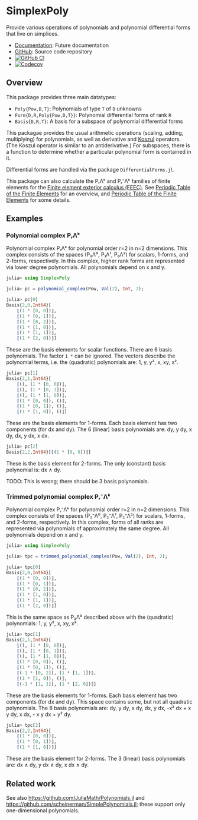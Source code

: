 # SimplexPoly

Provide various operations of polynomials and polynomial differential
forms that live on simplices.

* [Documentation](https://eschnett.github.io/SimplexPoly.jl/dev/): Future
  documentation
* [GitHub](https://github.com/eschnett/SimplexPoly.jl): Source code repository
* [![GitHub
  CI](https://github.com/eschnett/SimplexPoly.jl/workflows/CI/badge.svg)](https://github.com/eschnett/SimplexPoly.jl/actions)
* [![Codecov](https://codecov.io/gh/eschnett/SimplexPoly.jl/branch/master/graph/badge.svg)](https://codecov.io/gh/eschnett/SimplexPoly.jl)

## Overview

This package provides three main datatypes:

- `Poly{Pow,D,T}`: Polynomials of type `T` of `D` unknowns
- `Form{D,R,Poly{Pow,D,T}}`: Polynomial differential forms of rank `R`
- `Basis{D,R,T}`: A basis for a subspace of polynomial differential
  forms

This packagae provides the usual arithmetic operations (scaling,
adding, multiplying) for polynomials, as well as derivative and
[Koszul](https://en.wikipedia.org/wiki/Koszul_complex) operators. (The
Koszul operator is similar to an antiderivative.) For subspaces, there
is a function to determine whether a particular polynomial form is
contained in it.

Differential forms are handled via the package `DifferentialForms.jl`.

This package can also calculate the PᵣΛᵏ and Pᵣ⁻Λᵏ families of finite
elements for the [Finite element exterior calculus
(FEEC)](https://en.wikipedia.org/wiki/Finite_element_exterior_calculus).
See [Periodic Table of the Finite
Elements](http://www-users.math.umn.edu/~arnold/femtable/) for an
overview, and [Periodic Table of the Finite
Elements](https://www-users.math.umn.edu/~arnold/papers/periodic-table.pdf)
for some details.

## Examples

### Polynomial complex PᵣΛᵏ

Polynomial complex PᵣΛᵏ for polynomial order r=2 in n=2 dimensions.
This complex consists of the spaces (P₂Λ⁰, P₁Λ¹, P₀Λ²) for scalars,
1-forms, and 2-forms, respectively. In this complex, higher rank forms
are represented via lower degree polynomials. All polynomials depend
on x and y.

```Julia
julia> using SimplexPoly

julia> pc = polynomial_complex(Pow, Val(2), Int, 2);

julia> pc[0]
Basis{2,0,Int64}[
    ⟦(1 * [0, 0])⟧,
    ⟦(1 * [0, 1])⟧,
    ⟦(1 * [0, 2])⟧,
    ⟦(1 * [1, 0])⟧,
    ⟦(1 * [1, 1])⟧,
    ⟦(1 * [2, 0])⟧]
```

These are the basis elements for scalar functions. There are 6 basis
polynomials. The factor `1 *` can be ignored. The vectors describe the
polynomial terms, i.e. the (quadratic) polynomials are: 1, y, y², x,
xy, x².

```Julia
julia> pc[1]
Basis{2,1,Int64}[
    ⟦(), (1 * [0, 0])⟧,
    ⟦(), (1 * [0, 1])⟧,
    ⟦(), (1 * [1, 0])⟧,
    ⟦(1 * [0, 0]), ()⟧,
    ⟦(1 * [0, 1]), ()⟧,
    ⟦(1 * [1, 0]), ()⟧]
```

These are the basis elements for 1-forms. Each basis element has two
components (for dx and dy). The 6 (linear) basis polynomials are: dy,
y dy, x dy, dx, y dx, x dx.

```Julia
julia> pc[2]
Basis{2,2,Int64}[⟦(1 * [0, 0])⟧]
```

These is the basis element for 2-forms. The only (constant) basis
polynomial is: dx ∧ dy.

TODO: This is wrong; there should be 3 basis polynomials.

### Trimmed polynomial complex Pᵣ⁻Λᵏ

Polynomial complex Pᵣ⁻Λᵏ for polynomial order r=2 in n=2 dimensions.
This complex consists of the spaces (P₂⁻Λ⁰, P₂⁻Λ¹, P₂⁻Λ²) for scalars,
1-forms, and 2-forms, respectively. In this complex, forms of all
ranks are represented via polynomials of approximately the same
degree. All polynomials depend on x and y.

```Julia
julia> using SimplexPoly

julia> tpc = trimmed_polynomial_complex(Pow, Val(2), Int, 2);

julia> tpc[0]
Basis{2,0,Int64}[
    ⟦(1 * [0, 0])⟧,
    ⟦(1 * [0, 1])⟧,
    ⟦(1 * [0, 2])⟧,
    ⟦(1 * [1, 0])⟧,
    ⟦(1 * [1, 1])⟧,
    ⟦(1 * [2, 0])⟧]
```

This is the same space as P₂Λ⁰ described above with the (quadratic)
polynomials: 1, y, y², x, xy, x².

```Julia
julia> tpc[1]
Basis{2,1,Int64}[
    ⟦(), (1 * [0, 0])⟧,
    ⟦(), (1 * [0, 1])⟧,
    ⟦(), (1 * [1, 0])⟧,
    ⟦(1 * [0, 0]), ()⟧,
    ⟦(1 * [0, 1]), ()⟧,
    ⟦(-1 * [0, 2]), (1 * [1, 1])⟧,
    ⟦(1 * [1, 0]), ()⟧,
    ⟦(-1 * [1, 1]), (1 * [2, 0])⟧]
```

These are the basis elements for 1-forms. Each basis element has two
components (for dx and dy). This space contains some, but not all
quadratic polynomials. The 8 basis polynomials are: dy, y dy, x dy,
dx, y dx, -x² dx + x y dy, x dx, - x y dx + y² dy.

```Julia
julia> tpc[2]
Basis{2,2,Int64}[
    ⟦(1 * [0, 0])⟧,
    ⟦(1 * [0, 1])⟧,
    ⟦(1 * [1, 0])⟧]
```

These are the basis element for 2-forms. The 3 (linear) basis
polynomials are: dx ∧ dy, y dx ∧ dy, x dx ∧ dy.

## Related work

See also <https://github.com/JuliaMath/Polynomials.jl> and
<https://github.com/scheinerman/SimplePolynomials.jl>; these support
only one-dimensional polynomials.

